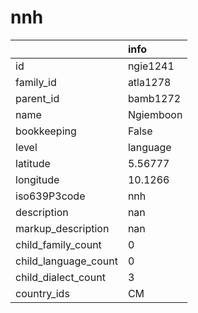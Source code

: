 # nnh
|                      | info      |
|:---------------------|:----------|
| id                   | ngie1241  |
| family_id            | atla1278  |
| parent_id            | bamb1272  |
| name                 | Ngiemboon |
| bookkeeping          | False     |
| level                | language  |
| latitude             | 5.56777   |
| longitude            | 10.1266   |
| iso639P3code         | nnh       |
| description          | nan       |
| markup_description   | nan       |
| child_family_count   | 0         |
| child_language_count | 0         |
| child_dialect_count  | 3         |
| country_ids          | CM        |